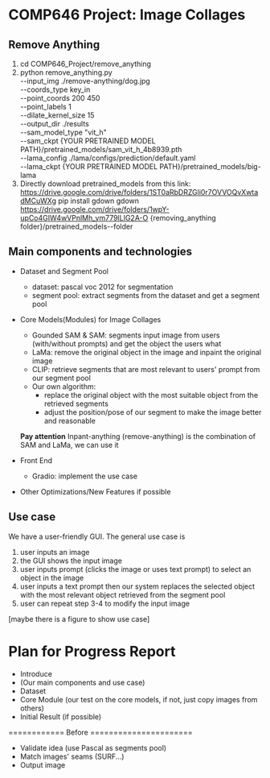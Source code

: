 # COMP646 Project: Image Collages

## Remove Anything
1. cd COMP646_Project/remove_anything
2. python remove_anything.py \
    --input_img ./remove-anything/dog.jpg \
    --coords_type key_in \
    --point_coords 200 450 \
    --point_labels 1 \
    --dilate_kernel_size 15 \
    --output_dir ./results \
    --sam_model_type "vit_h" \
    --sam_ckpt {YOUR PRETRAINED MODEL PATH}/pretrained_models/sam_vit_h_4b8939.pth \
    --lama_config ./lama/configs/prediction/default.yaml \
    --lama_ckpt {YOUR PRETRAINED MODEL PATH}/pretrained_models/big-lama
3. Directly download pretrained_models from this link: https://drive.google.com/drive/folders/1ST0aRbDRZGli0r7OVVOQvXwtadMCuWXg
pip install gdown
gdown https://drive.google.com/drive/folders/1wpY-upCo4GIW4wVPnlMh_ym779lLIG2A-O {removing_anything folder}/pretrained_models--folder




## Main components and technologies

* Dataset and Segment Pool
  * dataset: pascal voc 2012 for segmentation
  * segment pool: extract segments from the dataset and get a segment pool
* Core Models(Modules) for Image Collages
  * Gounded SAM & SAM: segments input image from users (with/without prompts) and get the object the users what
  * LaMa: remove the original object in the image and inpaint the original image
  * CLIP: retrieve segments that are most relevant to users' prompt from our segment pool
  * Our own algorithm:
    * replace the original object with the most suitable object from the retrieved segments
    * adjust the position/pose of our segment to make the image better and reasonable
  
  **Pay attention** Inpant-anything (remove-anything) is the combination of SAM and LaMa, we can use it
* Front End
  * Gradio: implement the use case
* Other Optimizations/New Features if possible



## Use case

We have a user-friendly GUI. The general use case is 
1. user inputs an image
2. the GUI shows the input image
3. user inputs prompt (clicks the image or uses text prompt) to select an object in the image
4. user inputs a text prompt then our system replaces the selected object with the most relevant object retrieved from the segment pool
5. user can repeat step 3-4 to modify the input image 

[maybe there is a figure to show use case]


# Plan for Progress Report

* Introduce
* (Our main components and use case)
* Dataset
* Core Module (our test on the core models, if not, just copy images from others)
* Initial Result (if possible)

============ Before ======================
* Validate idea (use Pascal as segments pool)
* Match images' seams (SURF...)
* Output image
